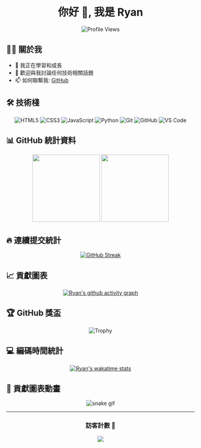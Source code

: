 <div align="center">
  
# 你好 👋, 我是 Ryan

![Profile Views](https://komarev.com/ghpvc/?username=Ryan110781&color=brightgreen)

</div>

## 👨‍💻 關於我

- 🌱 我正在學習和成長
- 💬 歡迎與我討論任何技術相關話題
- 📫 如何聯繫我: [GitHub](https://github.com/Ryan110781)

## 🛠️ 技術棧

<div align="center">

![HTML5](https://img.shields.io/badge/-HTML5-E34F26?style=flat-square&logo=html5&logoColor=white)
![CSS3](https://img.shields.io/badge/-CSS3-1572B6?style=flat-square&logo=css3)
![JavaScript](https://img.shields.io/badge/-JavaScript-F7DF1E?style=flat-square&logo=javascript&logoColor=black)
![Python](https://img.shields.io/badge/-Python-3776AB?style=flat-square&logo=Python&logoColor=white)
![Git](https://img.shields.io/badge/-Git-F05032?style=flat-square&logo=git&logoColor=white)
![GitHub](https://img.shields.io/badge/-GitHub-181717?style=flat-square&logo=github)
![VS Code](https://img.shields.io/badge/-VS%20Code-007ACC?style=flat-square&logo=visual-studio-code)

</div>

## 📊 GitHub 統計資料

<div align="center">
  <img height="180em" src="https://github-readme-stats.vercel.app/api?username=Ryan110781&show_icons=true&theme=tokyonight&include_all_commits=true&count_private=true"/>
  <img height="180em" src="https://github-readme-stats.vercel.app/api/top-langs/?username=Ryan110781&layout=compact&langs_count=8&theme=tokyonight"/>
</div>

## 🔥 連續提交統計

<div align="center">
  
[![GitHub Streak](https://github-readme-streak-stats.herokuapp.com/?user=Ryan110781&theme=tokyonight)](https://git.io/streak-stats)

</div>

## 📈 貢獻圖表

<div align="center">
  
[![Ryan's github activity graph](https://github-readme-activity-graph.vercel.app/graph?username=Ryan110781&theme=tokyo-night)](https://github.com/ashutosh00710/github-readme-activity-graph)

</div>

## 🏆 GitHub 獎盃

<div align="center">
  
![Trophy](https://github-profile-trophy.vercel.app/?username=Ryan110781&theme=tokyonight&row=1&column=6)

</div>

## 💻 編碼時間統計

<div align="center">
  
[![Ryan's wakatime stats](https://github-readme-stats.vercel.app/api/wakatime?username=Ryan110781&theme=tokyonight)](https://github.com/anuraghazra/github-readme-stats)

</div>

## 🐍 貢獻圖表動畫

<div align="center">
  
![snake gif](https://github.com/Ryan110781/Ryan110781/blob/output/github-contribution-grid-snake.gif)

</div>

---

<div align="center">
  
### 訪客計數 👀
  
![](https://komarev.com/ghpvc/?username=Ryan110781&color=blueviolet&style=flat-square&label=PROFILE+VIEWS)

</div>
